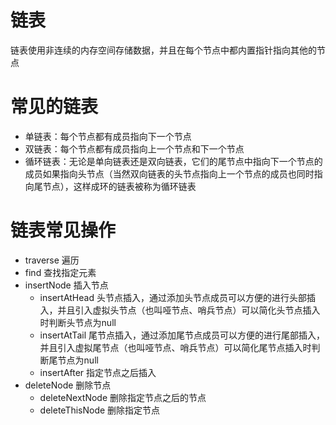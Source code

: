 # 链表
链表使用非连续的内存空间存储数据，并且在每个节点中都内置指针指向其他的节点

# 常见的链表
- 单链表：每个节点都有成员指向下一个节点
- 双链表：每个节点都有成员指向上一个节点和下一个节点
- 循环链表：无论是单向链表还是双向链表，它们的尾节点中指向下一个节点的成员如果指向头节点（当然双向链表的头节点指向上一个节点的成员也同时指向尾节点），这样成环的链表被称为循环链表


# 链表常见操作
- traverse 遍历
- find 查找指定元素
- insertNode 插入节点
  - insertAtHead 头节点插入，通过添加头节点成员可以方便的进行头部插入，并且引入虚拟头节点（也叫哑节点、哨兵节点）可以简化头节点插入时判断头节点为null
  - insertAtTail 尾节点插入，通过添加尾节点成员可以方便的进行尾部插入，并且引入虚拟尾节点（也叫哑节点、哨兵节点）可以简化尾节点插入时判断尾节点为null
  - insertAfter 指定节点之后插入
- deleteNode 删除节点
  - deleteNextNode 删除指定节点之后的节点
  - deleteThisNode 删除指定节点